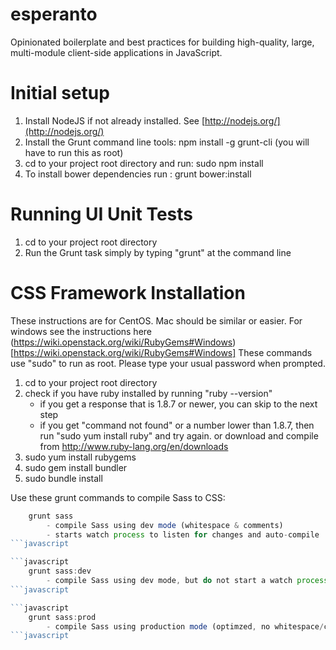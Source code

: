 esperanto
=========

Opinionated boilerplate and best practices for building high-quality, large, multi-module client-side applications in JavaScript.


Initial setup
===============

1. Install NodeJS if not already installed.  See [http://nodejs.org/](http://nodejs.org/)
2. Install the Grunt command line tools:  npm install -g grunt-cli (you will have to run this as root) 
3. cd to your project root directory and run: sudo npm install
4. To install bower dependencies run : grunt bower:install


Running UI Unit Tests
===============
1. cd to your project root directory
2. Run the Grunt task simply by typing "grunt" at the command line


CSS Framework Installation
===============
These instructions are for CentOS. Mac should be similar or easier. For windows see the instructions here (https://wiki.openstack.org/wiki/RubyGems#Windows)[https://wiki.openstack.org/wiki/RubyGems#Windows]
These commands use "sudo" to run as root. Please type your usual password when prompted.
1) cd to your project root directory 
2) check if you have ruby installed by running "ruby --version"
   - if you get a response that is 1.8.7 or newer, you can skip to the next step
   - if you get "command not found" or a number lower than 1.8.7, then run "sudo yum install ruby" and try again. or download and compile from http://www.ruby-lang.org/en/downloads
3) sudo yum install rubygems
4) sudo gem install bundler
5) sudo bundle install

Use these grunt commands to compile Sass to CSS:

```javascript
	grunt sass
		- compile Sass using dev mode (whitespace & comments)
		- starts watch process to listen for changes and auto-compile
```javascript

```javascript
	grunt sass:dev
		- compile Sass using dev mode, but do not start a watch process   
```javascript

```javascript   
	grunt sass:prod
		- compile Sass using production mode (optimzed, no whitespace/comments
```javascript


